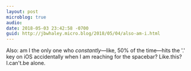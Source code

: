 ```yaml
---
layout: post
microblog: true
audio: 
date: 2018-05-03 23:42:58 -0700
guid: http://jbwhaley.micro.blog/2018/05/04/also-am-i.html
---
```

Also: am I the only one who *constantly*—like, 50% of the time—hits the '.' key on iOS accidentally when I am reaching for the spacebar? Like.this? I.can't.be alone.
